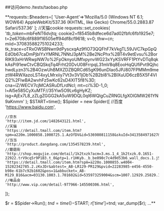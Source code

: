 ##访问demo /tests/taobao.php



**requests::$headers=[
    'User-Agent'=>'Mozilla/5.0 (Windows NT 6.1; WOW64) AppleWebKit/537.36 (KHTML, like Gecko) Chrome/55.0.2883.87 Safari/537.36'
];
//天猫cookie
requests::set_cookies(
    '_tb_token_=mbFeNT6dvjtq; cookie2=f8545b8dfece6d7ad02fbfc6fb1925e7; t=2e6708c6f889f16505eff94df8cf9618; v=0; thw=cn; miid=370835882751024233; tk_trace=oTRxOWSBNwn9dPyscxqAz9fIO73QQFhF7kVkgTL59JVC7kpGpQEdOb67caDmPjbIYxYMRNL7NNtJ3pM%2Be2NcPhx%2BT4v9etEvsu%2BorRlK93xHrWRwpNW7o%2FpOknyoUMfxpynvWG23xYyKSVRFF1PtYvDTq8qkkAsPi91ewCtvCBQSkqTq4Frht20DvU08FrrpqL31mV8q8EooHqQUfiPvt9QjhchwdLyzn3%2B4OzwUhBMXZDZBQRCd65gK96unDIao5JPJ807FPMMm9meztW4RWXazoLST4xyLMrxiiy7Vt3v3V1jOb%2B2bl8%2BIXuUD6czB5X5F4VIQ2%2FlwBA2wvhFz5wKc62sD4XIT5f8%3D; cna=iZ/WECV7cjMCASRuDfLrdNcI; mt=ci%3D-1_0; l=Al5e585CyXuMTF//35Yiw5O9Lv6gHyKZ; isg=AjEx7L8_zZLgZGGG2kA5uW9DQL0qI6WQlgCuZRNGLfgXOlGMW261YN9aKnmm'
);
$START=time();
$Spider = new Spider([
    //百度
    'https://www.baidu.com',

    //京东
    'http://item.jd.com/1482643121.html',
    //天猫
    'https://detail.tmall.com/item.htm?spm=a220m.1000858.1000725.1.AzOfDV&id=536980811158&skuId=3413584971627&areaId=110100&user_id=2874825850&cat_id=50025174&is_b=1&rn=31e620c8cd52945d5136d6a62ef2e9f2',
    //当当
    'http://product.dangdang.com/1354578239.html',
    //蘑菇街
    'http://shop.mogujie.com/detail/1k2txzk?acm=3.ms.1_4_1k2txzk.0.1651-22922.trV9cq5r9P1B3.t_0&ptp=1.r1HKyb._b_be090c7c4d9d53b6_wall_docs.1.j56AE&f=baidusem_4uv5iimn1v',
    'https://detail.tmall.com/item.htm?spm=a220o.1000855.w4004-15282342785.2.zKxJDr&abtest=_AB-LR129-PR129&pvid=22283985-e456-4550-b98e-61b7c92b1602&pos=1&abbucket=_AB-M129_B16&acm=03130.1003.1.701602&id=535973259004&scm=1007.12929.25829.100200300000000',
    //唯品会
    'http://www.vip.com/detail-977966-145500306.html',
]);

$r =  $Spider->Run();
$tnd=time()-$START;
$r['time']=$tnd;
var_dump($r);
      ...**
